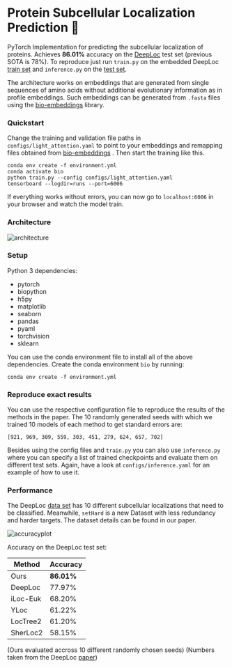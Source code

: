  # Protein Subcellular Localization Prediction :microscope:

PyTorch Implementation for predicting the subcellular localization of proteins.
Achieves **86.01%** accuracy on the [DeepLoc](https://academic.oup.com/bioinformatics/article/33/21/3387/3931857) test set
(previous SOTA is 78%). To reproduce just run ``train.py`` on the embedded DeepLoc 
[train set](http://www.cbs.dtu.dk/services/DeepLoc/data.php) and ``inference.py`` on 
the [test set](http://www.cbs.dtu.dk/services/DeepLoc/data.php).

The architecture works on embeddings that are generated from single sequences of amino acids without additional evolutionary
information as in profile embeddings. Such embeddings can be generated from ``.fasta`` files using the 
[bio-embeddings](https://pypi.org/project/bio-embeddings/) library.

### Quickstart
Change the training and validation file paths in ``configs/light_attention.yaml`` to point to your embeddings
and remapping files obtained from [bio-embeddings](https://pypi.org/project/bio-embeddings/) .
Then start the training like this.
```
conda env create -f environment.yml
conda activate bio
python train.py --config configs/light_attention.yaml
tensorboard --logdir=runs --port=6006
```
If everything works without errors, you can now go to `localhost:6006` in your browser and watch the model train.

### Architecture

![architecture](https://github.com/HannesStark/protein-localization/blob/master/.architecture.png)

### Setup

Python 3 dependencies:

- pytorch 
- biopython
- h5py
- matplotlib
- seaborn
- pandas
- pyaml
- torchvision
- sklearn

You can use the conda environment file to install all of the above dependencies. Create the conda environment `bio` by running:
```
conda env create -f environment.yml
```

### Reproduce exact results
You can use the respective configuration file to reproduce the results of the methods in the paper. The 10 randomly 
generated seeds with which we trained 10 models of each method to get standard errors are:
```
[921, 969, 309, 559, 303, 451, 279, 624, 657, 702]
```
Besides using the config files and `train.py` you can also use `inference.py` where you can specify a list of trained
checkpoints and evaluate them on different test sets. Again, have a look at `configs/inference.yaml` for an example
of how to use it.


### Performance

The DeepLoc [data set](http://www.cbs.dtu.dk/services/DeepLoc/data.php) has 10 different subcellular localizations
that need to be classified.
Meanwhile, `setHard` is a new Dataset with less redundancy and harder targets. The dataset details can be found in our paper.

![accuracyplot](https://github.com/HannesStark/protein-localization/blob/master/.accuracy.png)


Accuracy on the DeepLoc test set:

| Method | Accuracy |
| --- | --- |
| Ours | **86.01%** |
| DeepLoc | 77.97% |
| iLoc-Euk | 68.20% |
| YLoc | 61.22% |
| LocTree2 | 61.20% |
| SherLoc2 | 58.15% |

(Ours evaluated accross 10 different randomly chosen seeds)
(Numbers taken from the DeepLoc [paper](https://academic.oup.com/bioinformatics/article/33/21/3387/3931857))
